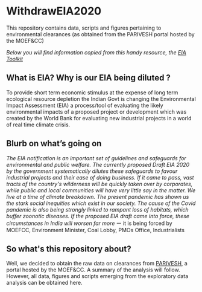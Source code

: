 # WithdrawEIA2020
This repository contains data, scripts and figures pertaining to environmental clearances (as obtained from the PARIVESH portal hosted by the MOEF&amp;CC)

*Below you will find information copied from this handy resource, the [EIA Toolkit](https://coda.io/d/SAVE-EIA-TOOLKIT_dWwI4b9FeBu/EIA-Toolkit_suyhn#_luB6C)*

## What is EIA? Why is our EIA being diluted ?

To provide short term economic stimulus at the expense of long term  ecological resource depletion the Indian Govt is changing the Environmental Impact Assessment (EIA) a process/tool of evaluating the likely environmental impacts of a proposed project or development which was created by the World Bank for evaluating new industrial projects in a world of real time climate crisis.  

## Blurb on what’s going on  

*The EIA notification is an important set of guidelines and safeguards for environmental and public welfare. The currently proposed Draft EIA 2020 by the government systematically dilutes these safeguards to favour industrial projects and their ease of doing business. If it came to pass, vast tracts of the country's wilderness will be quickly taken over by corporates, while public and local communities will have very little say in the matter. We live at a time of climate breakdown. The present pandemic has shown us the stark social inequities which exist in our society. The cause of the Covid pandemic is also being strongly linked to rampant loss of habitats, which buffer zoonotic diseases. If the proposed EIA draft came into force, these circumstances in India will worsen far more*
ー it is being forced by MOEFCC, Environment Minister, Coal Lobby, PMOs Office, Industrialists  

## So what's this repository about?

Well, we decided to obtain the raw data on clearances from [PARIVESH](http://parivesh.nic.in/), a portal hosted by the MOEF&CC. A summary of the analysis will follow. However, all data, figures and scripts emerging from the exploratory data analysis can be obtained here. 